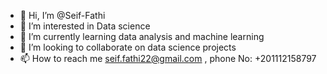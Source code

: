 - 👋 Hi, I’m @Seif-Fathi
- 👀 I’m interested in Data science
- 🌱 I’m currently learning data analysis and machine learning 
- 💞️ I’m looking to collaborate on data science projects
- 📫 How to reach me seif.fathi22@gmail.com , phone No: +201112158797

<!---
Seif-Fathi/Seif-Fathi is a ✨ special ✨ repository because its `README.md` (this file) appears on your GitHub profile.
You can click the Preview link to take a look at your changes.
--->
